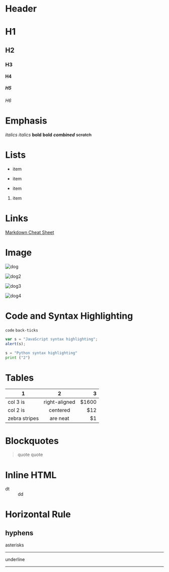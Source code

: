 # Header

# H1
## H2
### H3
#### H4
##### H5
###### H6

# Emphasis
*italics*
_italics_
**bold**
__bold__
**_combined_**
~~scratch~~

# Lists
- item
* item
+ item
1. item

# Links

[Markdown Cheat Sheet](https://github.com/adam-p/markdown-here/wiki/Markdown-Cheatsheet)

# Image
![dog](https://pbs.twimg.com/profile_images/888907252702347265/g2JwwLDR_400x400.jpg)

![dog2](https://pbs.twimg.com/profile_images/828073361397932032/eKTigt-2.jpg)

![dog3](http://i0.kym-cdn.com/photos/images/newsfeed/000/738/642/087.jpg)

![dog4](http://i0.kym-cdn.com/photos/images/newsfeed/001/023/434/35a.jpg)
# Code and Syntax Highlighting
`code` `back-ticks`
```javascript
var s = "JavaScript syntax highlighting";
alert(s);
```
```python
s = "Python syntax highlighting"
print ("2")
```
# Tables

| 1        | 2            | 3     |
| ------------- |:-------------:| -----:|
| col 3 is      | right-aligned | $1600 |
| col 2 is      | centered      |   $12 |
| zebra stripes | are neat      |    $1 |

# Blockquotes

>quote
>quote

# Inline HTML

<dl>
  <dt>dt</dt>
  <dd>dd</dd>
</dl>

# Horizontal Rule

hyphens
---
asterisks
***
underline
___
